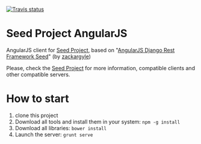 [![Travis status][Travis status]][Travis project]

# Seed Project AngularJS
AngularJS client for [Seed Project], based on "[AngularJS Django Rest Framework Seed]" (by [zackargyle])

Please, check the [Seed Project] for more information, compatible clients and other compatible servers.


# How to start

1. clone this project
1. Download all tools and install them in your system: `npm -g install`
1. Download all libraries: `bower install`
1. Launch the server: `grunt serve`


[AngularJS Django Rest Framework Seed]: https://github.com/zackargyle/angularjs-django-rest-framework-seed
[zackargyle]: https://github.com/zackargyle
[Seed Project]: https://github.com/seedproject/seed-project
[Travis project]: https://travis-ci.org/seedproject/seed-project-angularjs
[Travis status]: https://travis-ci.org/seedproject/seed-project-angularjs.svg
